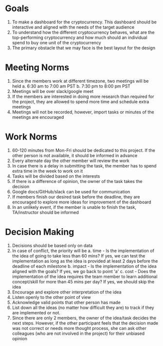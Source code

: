 # Goals

1. To make a dashboard for the cryptocurrency. This dashboard should be interactive and aligned with the needs of the target audience
2. To understand how the different cryptocurrency behaves, what are the top-performing cryptocurrency and how much should an individual spend to buy one unit of the cryptocurrency
3. The primary obstacle that we may face is the best layout for the design

# Meeting Norms

1. Since the members work at different timezone, two meetings will be held
    a. 6:30 am to 7:00 am PST
    b. 7:30 pm to 8:00 pm PST
2. Meetings will be over slack/google meet
3. If the members are interested in doing more research than required for the project, they are allowed to spend more time and schedule extra meetings
4. Meetings will not be recorded, however, import tasks or minutes of the meetings are encouraged

# Work Norms

1. 60-120 minutes from Mon-Fri should be dedicated to this project. If the other person is not available, it should be informed in advance
2. Every alternate day the other member will review the work
3. In case there is a delay in submitting the task, the  member has to spend extra time in the week to work on it
4. Tasks will be divided based on the interests
5. If there is a difference of opinion, the owner of the task takes the decision
6. Google docs/GitHub/slack can be used for communication
7. If members finish our desired task before the deadline, they are encouraged to explore more ideas for improvement of the dashboard
8. In an unlikely event, if the member is unable to finish the task, TA/instructor should be informed

# Decision Making

1. Decisions should be based only on data
2. In case of conflict, the priority will be 
    a. time - Is the implementation of the idea of going to take less than 60 mins? If yes, we can test the implementation as long as the idea is provided at least 2 days before the deadline of each milestone
    b. impact - Is the implementation of the idea aligned with the goals? If yes, we go back to point 'a'
    c. cost - Does the implementation of the idea requires the team member to learn additional concept/skill for more than 45 mins per day? If yes, we should skip the idea
3. Encourage and explore other interpretation of the idea
4. Listen openly to the other point of view
5. Acknowledge valid points that other person has made
6. List down all the ideas (no matter how difficult they are) to track if they are implemented or not. 
4. Since there are only 2 members, the owner of the idea/task decides the next steps. However, if the other participant feels that the decision made was not correct or needs more thought process, she can ask other colleagues (who are not involved in the project) for their unbiased opinion